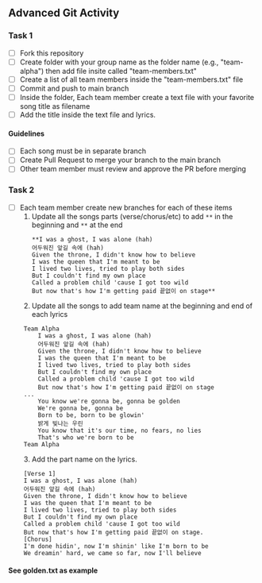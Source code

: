 ## Advanced Git Activity

### Task 1
- [ ] Fork this repository
- [ ] Create folder with your group name as the folder name (e.g., "team-alpha") then add file insite called "team-members.txt"
- [ ] Create a list of all team members inside the "team-members.txt" file
- [ ] Commit and push to main branch
- [ ] Inside the folder, Each team member create a text file with your favorite song title as filename
- [ ] Add the title inside the text file and lyrics.

#### Guidelines
- [ ] Each song must be in separate branch
- [ ] Create Pull Request to merge your branch to the main branch
- [ ] Other team member must review and approve the PR before merging

### Task 2
- [ ] Each team member create new branches for each of these items
   1. Update all the songs parts (verse/chorus/etc) to add `**` in the beginning and `**` at the end
        ```
      **I was a ghost, I was alone (hah)
        어두워진 앞길 속에 (hah)
        Given the throne, I didn't know how to believe
        I was the queen that I'm meant to be
        I lived two lives, tried to play both sides
        But I couldn't find my own place
        Called a problem child 'cause I got too wild
        But now that's how I'm getting paid 끝없이 on stage**
      ```
   2. Update all the songs to add team name at the beginning and end of each lyrics
   ```
    Team Alpha
        I was a ghost, I was alone (hah)
        어두워진 앞길 속에 (hah)
        Given the throne, I didn't know how to believe
        I was the queen that I'm meant to be
        I lived two lives, tried to play both sides
        But I couldn't find my own place
        Called a problem child 'cause I got too wild
        But now that's how I'm getting paid 끝없이 on stage
    ... 
        You know we're gonna be, gonna be golden
        We're gonna be, gonna be
        Born to be, born to be glowin'
        밝게 빛나는 우린
        You know that it's our time, no fears, no lies
        That's who we're born to be
    Team Alpha
   ```
   3. Add the part name on the lyrics.
   ```
    [Verse 1]
    I was a ghost, I was alone (hah)
    어두워진 앞길 속에 (hah)
    Given the throne, I didn't know how to believe
    I was the queen that I'm meant to be
    I lived two lives, tried to play both sides
    But I couldn't find my own place
    Called a problem child 'cause I got too wild
    But now that's how I'm getting paid 끝없이 on stage.
    [Chorus]
    I'm done hidin', now I'm shinin' like I'm born to be
    We dreamin' hard, we came so far, now I'll believe
   ```
#### See golden.txt as example
